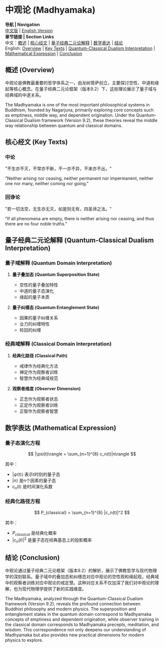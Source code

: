 # 中观论 (Madhyamaka)

**导航 | Navigation**  
[中文版](#中观论解析) | [English Version](#madhyamaka-analysis)  
**章节链接 | Section Links**  
中文：[概述](#概述-overview) | [核心经文](#核心经文-key-texts) | [量子经典二元论解释](#量子经典二元论解释-quantum-classical-dualism-interpretation) | [数学表达](#数学表达-mathematical-expression) | [结论](#结论-conclusion)  
English: [Overview](#概述-overview) | [Key Texts](#核心经文-key-texts) | [Quantum-Classical Dualism Interpretation](#量子经典二元论解释-quantum-classical-dualism-interpretation) | [Mathematical Expression](#数学表达-mathematical-expression) | [Conclusion](#结论-conclusion)

## 概述 (Overview)

中观论是佛教最重要的哲学体系之一，由龙树菩萨创立，主要探讨空性、中道和缘起等核心概念。在量子经典二元论框架（版本9.2）下，这些理论展示了量子域与经典域的中道关系。

The Madhyamaka is one of the most important philosophical systems in Buddhism, founded by Nagarjuna, primarily exploring core concepts such as emptiness, middle way, and dependent origination. Under the Quantum-Classical Dualism framework (Version 9.2), these theories reveal the middle way relationship between quantum and classical domains.

## 核心经文 (Key Texts)

### 中论
"不生亦不灭，不常亦不断，不一亦不异，不来亦不出。"

"Neither arising nor ceasing, neither permanent nor impermanent, neither one nor many, neither coming nor going."

### 回诤论
"若一切法空，无生亦无灭，如是则无有，四圣谛之法。"

"If all phenomena are empty, there is neither arising nor ceasing, and thus there are no four noble truths."

## 量子经典二元论解释 (Quantum-Classical Dualism Interpretation)

### 量子域解释 (Quantum Domain Interpretation)
1. **量子叠加态 (Quantum Superposition State)**
   - 空性的量子叠加特性
   - 中道的量子态演化
   - 缘起的量子本质

2. **量子纠缠态 (Quantum Entanglement State)**
   - 因果的量子纠缠关系
   - 业力的纠缠特性
   - 轮回的纠缠

### 经典域解释 (Classical Domain Interpretation)
1. **经典化路径 (Classical Path)**
   - 戒律作为经典化方法
   - 禅定作为观察者训练
   - 智慧作为经典域规范

2. **观察者维度 (Observer Dimension)**
   - 正念作为观察者状态
   - 正定作为观察者训练
   - 正智作为观察者智慧

## 数学表达 (Mathematical Expression)

### 量子态演化方程

$$
|\psi(t)\rangle = \sum_{n=1}^{8} c_n(t)|n\rangle
$$

其中：
- $`|\psi(t)\rangle`$ 表示t时刻的量子态
- $`|n\rangle`$ 是n个因素的量子态
- $`c_n(t)`$ 是时间演化系数

### 经典化路径方程

$$
P_{classical} = \sum_{n=1}^{8} |c_n(t)|^2
$$

其中：
- $`P_{classical}`$ 是经典化概率
- $`|c_n(t)|^2`$ 是量子态在经典基态上的投影概率

## 结论 (Conclusion)

中观论通过量子经典二元论框架（版本9.2）的解析，展示了佛教哲学与现代物理学的深刻联系。量子域中的叠加态和纠缠态对应中观论的空性观和缘起观，经典域中的观察者训练对应中观论的戒定慧。这种对应关系不仅加深了我们对中观论的理解，也为现代物理学提供了新的实践维度。

The Madhyamaka, analyzed through the Quantum-Classical Dualism framework (Version 9.2), reveals the profound connection between Buddhist philosophy and modern physics. The superposition and entanglement states in the quantum domain correspond to Madhyamaka concepts of emptiness and dependent origination, while observer training in the classical domain corresponds to Madhyamaka precepts, meditation, and wisdom. This correspondence not only deepens our understanding of Madhyamaka but also provides new practical dimensions for modern physics to explore. 